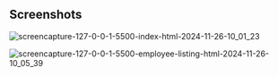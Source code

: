## Screenshots

![screencapture-127-0-0-1-5500-index-html-2024-11-26-10_01_23](https://github.com/user-attachments/assets/aa4ce8d7-5119-4aeb-b213-c023fc7e3a83)

![screencapture-127-0-0-1-5500-employee-listing-html-2024-11-26-10_05_39](https://github.com/user-attachments/assets/90a6877c-ec23-4355-9a36-a90a80615b66)

